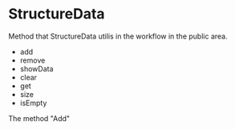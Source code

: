 # StructureData

Method that StructureData utilis in the workflow in the public area.

- add
- remove
- showData
- clear
- get
- size
- isEmpty

The method "Add"
  
  
  
